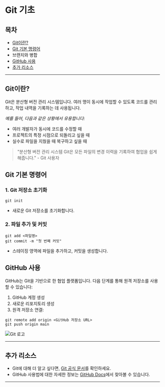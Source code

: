 # Git 기초

## **목차**

- [Git이란?](https://github.com/saeun-park/minihomepage/blob/main/git_basic_practice.md#git%EC%9D%B4%EB%9E%80)
- [Git 기본 명령어](https://github.com/saeun-park/minihomepage/blob/main/git_basic_practice.md#git-%EA%B8%B0%EB%B3%B8-%EB%AA%85%EB%A0%B9%EC%96%B4)
- 브랜치와 병합
- [GitHub 사용](https://github.com/saeun-park/minihomepage/blob/main/git_basic_practice.md#github-%EC%82%AC%EC%9A%A9)
- [추가 리소스](https://github.com/saeun-park/minihomepage/blob/main/git_basic_practice.md#%EC%B6%94%EA%B0%80-%EB%A6%AC%EC%86%8C%EC%8A%A4)

---

## Git이란?

Git은 분산형 버전 관리 시스템입니다. 여러 명이 동시에 작업할 수 있도록 코드를 관리하고, 작업 내역을 기록하는 데 사용됩니다.

_예를 들어, 다음과 같은 상황에서 유용합니다:_

- 여러 개발자가 동시에 코드를 수정할 때
- 프로젝트의 특정 시점으로 되돌리고 싶을 때
- 실수로 파일을 지웠을 때 복구하고 싶을 때

> "분산형 버전 관리 시스템 Git은 모든 파일의 변경 이력을 기록하여 협업을 쉽게 해줍니다." - Git 사용자

## Git 기본 명령어

### 1. Git 저장소 초기화

```
git init
```

- 새로운 Git 저장소를 초기화합니다.

### 2. 파일 추가 및 커밋

```
git add <파일명>
git commit -m "첫 번째 커밋"
```

- 스테이징 영역에 파일을 추가하고, 커밋을 생성합니다.

## GitHub 사용

GitHub는 Git을 기반으로 한 협업 플랫폼입니다. 다음 단계를 통해 원격 저장소를 사용할 수 있습니다:

1. GitHub 계정 생성
2. 새로운 리포지토리 생성
3. 원격 저장소 연결:

```
git remote add origin <GitHub 저장소 URL>
git push origin main
```

![Git 로고](https://git-scm.com/images/logos/downloads/Git-Logo-2Color.png)

---

## 추가 리소스

- Git에 대해 더 알고 싶다면, [Git 공식 문서](https://git-scm.com/doc)를 확인하세요.
- GitHub 사용법에 대한 자세한 정보는 [GitHub Docs](https://docs.github.com/en)에서 찾아볼 수 있습니다.

---
